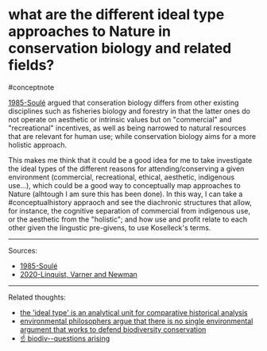 # what are the different ideal type approaches to Nature in conservation biology and related fields?
#conceptnote 

[1985-Soulé](1985-Soulé.md) argued that conseration biology differs from other existing disciplines such as fisheries biology and forestry in that the latter ones do not operate on aesthetic or intrinsic values but on "commercial" and "recreational" incentives, as well as being narrowed to natural resources that are relevant for human use; while conservation biology aims for a more holistic approach.

This makes me think that it could be a good idea for me to take investigate the ideal types of the different reasons for attending/conserving a given environment (commercial, recreational, ethical, aesthetic, indigenous use...), which could be a good way to conceptually map approaches to Nature (alhtough I am sure this has been done). In this way, I can take a #conceptualhistory appraoch and see the diachronic structures that allow, for instance, the cognitive separation of commercial from indigenous use, or the aesthetic from the "holistic"; and how use and profit relate to each other given the lingustic pre-givens, to use Koselleck's terms.



--- 

Sources:
- [1985-Soulé](1985-Soulé.md)
- [2020-Linquist, Varner and Newman](2020-Linquist,%20Varner%20and%20Newman.md)


---

Related thoughts:

- [the 'ideal type' is an analytical unit for comparative historical analysis](the%20'ideal%20type'%20is%20an%20analytical%20unit%20for%20comparative%20historical%20analysis.md)
- [environmental philosophers argue that there is no single environmental argument that works to defend biodiversity conservation](environmental%20philosophers%20argue%20that%20there%20is%20no%20single%20environmental%20argument%20that%20works%20to%20defend%20biodiversity%20conservation.md)
- [☝️ biodiv--questions arising](☝️%20biodiv--questions%20arising.md)